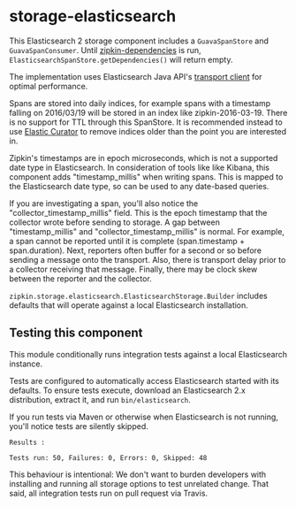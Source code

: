 # storage-elasticsearch

This Elasticsearch 2 storage component includes a `GuavaSpanStore` and `GuavaSpanConsumer`.
Until [zipkin-dependencies](https://github.com/openzipkin/zipkin-dependencies) is run, `ElasticsearchSpanStore.getDependencies()` will return empty.

The implementation uses Elasticsearch Java API's [transport client](https://www.elastic.co/guide/en/elasticsearch/guide/master/_talking_to_elasticsearch.html#_java_api) for optimal performance.

Spans are stored into daily indices, for example spans with a timestamp falling on 2016/03/19
will be stored in an index like zipkin-2016-03-19. There is no support for TTL through this SpanStore.
It is recommended instead to use [Elastic Curator](https://www.elastic.co/guide/en/elasticsearch/client/curator/current/about.html)
to remove indices older than the point you are interested in.

Zipkin's timestamps are in epoch microseconds, which is not a supported date type in Elasticsearch.
In consideration of tools like like Kibana, this component adds "timestamp_millis" when writing
spans. This is mapped to the Elasticsearch date type, so can be used to any date-based queries.

If you are investigating a span, you'll also notice the "collector_timestamp_millis" field. This
is the epoch timestamp that the collector wrote before sending to storage. A gap between
"timestamp_millis" and "collector_timestamp_millis" is normal. For example, a span cannot be reported
until it is complete (span.timestamp + span.duration). Next, reporters often buffer for a second
or so before sending a message onto the transport. Also, there is transport delay prior to a collector
receiving that message. Finally, there may be clock skew between the reporter and the collector.

`zipkin.storage.elasticsearch.ElasticsearchStorage.Builder` includes defaults
that will operate against a local Elasticsearch installation.

## Testing this component
This module conditionally runs integration tests against a local Elasticsearch instance.

Tests are configured to automatically access Elasticsearch started with its defaults.
To ensure tests execute, download an Elasticsearch 2.x distribution, extract it, and run `bin/elasticsearch`. 

If you run tests via Maven or otherwise when Elasticsearch is not running,
you'll notice tests are silently skipped.
```
Results :

Tests run: 50, Failures: 0, Errors: 0, Skipped: 48
```

This behaviour is intentional: We don't want to burden developers with
installing and running all storage options to test unrelated change.
That said, all integration tests run on pull request via Travis.
